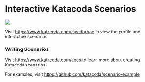 # Interactive Katacoda Scenarios

[![](http://shields.katacoda.com/katacoda/davidhrbac/count.svg)](https://www.katacoda.com/davidhrbac "Get your profile on Katacoda.com")

Visit https://www.katacoda.com/davidhrbac to view the profile and interactive scenarios

### Writing Scenarios
Visit https://www.katacoda.com/docs to learn more about creating Katacoda scenarios

For examples, visit https://github.com/katacoda/scenario-example
